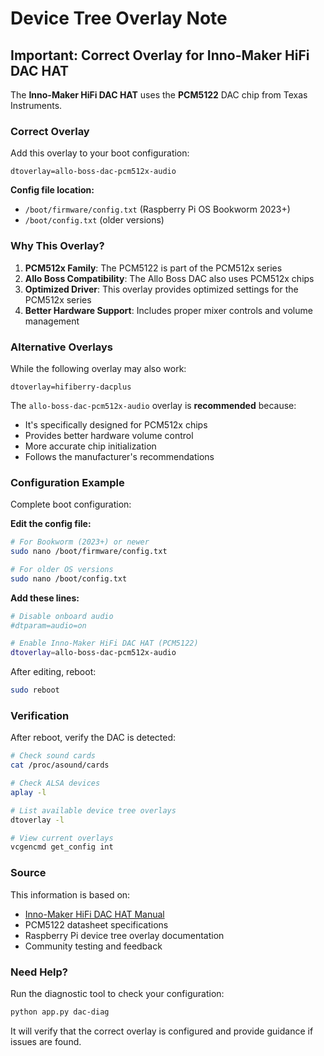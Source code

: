 # Device Tree Overlay Note

## Important: Correct Overlay for Inno-Maker HiFi DAC HAT

The **Inno-Maker HiFi DAC HAT** uses the **PCM5122** DAC chip from Texas Instruments.

### Correct Overlay

Add this overlay to your boot configuration:
```
dtoverlay=allo-boss-dac-pcm512x-audio
```

**Config file location:**
- `/boot/firmware/config.txt` (Raspberry Pi OS Bookworm 2023+)
- `/boot/config.txt` (older versions)

### Why This Overlay?

1. **PCM512x Family**: The PCM5122 is part of the PCM512x series
2. **Allo Boss Compatibility**: The Allo Boss DAC also uses PCM512x chips
3. **Optimized Driver**: This overlay provides optimized settings for the PCM512x series
4. **Better Hardware Support**: Includes proper mixer controls and volume management

### Alternative Overlays

While the following overlay may also work:
```
dtoverlay=hifiberry-dacplus
```

The `allo-boss-dac-pcm512x-audio` overlay is **recommended** because:
- It's specifically designed for PCM512x chips
- Provides better hardware volume control
- More accurate chip initialization
- Follows the manufacturer's recommendations

### Configuration Example

Complete boot configuration:

**Edit the config file:**
```bash
# For Bookworm (2023+) or newer
sudo nano /boot/firmware/config.txt

# For older OS versions
sudo nano /boot/config.txt
```

**Add these lines:**
```bash
# Disable onboard audio
#dtparam=audio=on

# Enable Inno-Maker HiFi DAC HAT (PCM5122)
dtoverlay=allo-boss-dac-pcm512x-audio
```

After editing, reboot:
```bash
sudo reboot
```

### Verification

After reboot, verify the DAC is detected:

```bash
# Check sound cards
cat /proc/asound/cards

# Check ALSA devices
aplay -l

# List available device tree overlays
dtoverlay -l

# View current overlays
vcgencmd get_config int
```

### Source

This information is based on:
- [Inno-Maker HiFi DAC HAT Manual](https://www.inno-maker.com/wp-content/uploads/2017/11/HIFI-DAC-User-Manual-V1.2.pdf)
- PCM5122 datasheet specifications
- Raspberry Pi device tree overlay documentation
- Community testing and feedback

### Need Help?

Run the diagnostic tool to check your configuration:
```bash
python app.py dac-diag
```

It will verify that the correct overlay is configured and provide guidance if issues are found.


